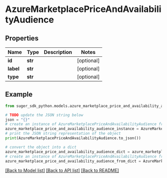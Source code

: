 # AzureMarketplacePriceAndAvailabilityAudience


## Properties

Name | Type | Description | Notes
------------ | ------------- | ------------- | -------------
**id** | **str** |  | [optional] 
**label** | **str** |  | [optional] 
**type** | **str** |  | [optional] 

## Example

```python
from suger_sdk_python.models.azure_marketplace_price_and_availability_audience import AzureMarketplacePriceAndAvailabilityAudience

# TODO update the JSON string below
json = "{}"
# create an instance of AzureMarketplacePriceAndAvailabilityAudience from a JSON string
azure_marketplace_price_and_availability_audience_instance = AzureMarketplacePriceAndAvailabilityAudience.from_json(json)
# print the JSON string representation of the object
print(AzureMarketplacePriceAndAvailabilityAudience.to_json())

# convert the object into a dict
azure_marketplace_price_and_availability_audience_dict = azure_marketplace_price_and_availability_audience_instance.to_dict()
# create an instance of AzureMarketplacePriceAndAvailabilityAudience from a dict
azure_marketplace_price_and_availability_audience_from_dict = AzureMarketplacePriceAndAvailabilityAudience.from_dict(azure_marketplace_price_and_availability_audience_dict)
```
[[Back to Model list]](../README.md#documentation-for-models) [[Back to API list]](../README.md#documentation-for-api-endpoints) [[Back to README]](../README.md)


